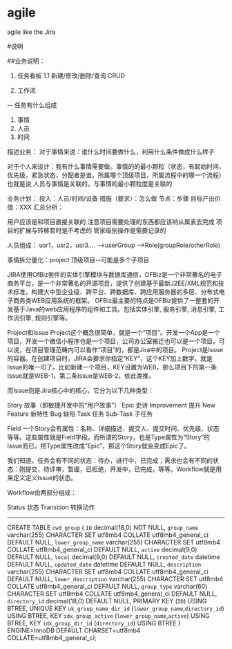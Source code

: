 # agile
agile like the Jira

#说明

##业务说明：
1. 任务看板
1.1 新建/修改/删除/查询 CRUD

2. 工作流


--
任务有什么组成
1. 事情  
2. 人员
3. 时间

描述业务：
对于事情来说：谁什么时间要做什么，利用什么条件做成什么样子


对于个人来设计：我有什么事情需要做。事情的的最小颗粒（状态，有起始时间，优先级，紧急状态，分配者是谁，所属哪个顶级项目，所属流程中的哪一个流程）
也就是说 人员与事情是关联的，与事情的最小颗粒度是关联的

业务计划：
投入：人员/时间/设备
措施（要求）：怎么做
节点：步骤
目标产出价值：XXX
汇总分析：



用户应该是和项目直接关联的
注意项目需要处理的东西都应该哟从属表去完成
项目的扩展与转移暂时是不考虑的
管家级别操作是需要记录的


人员组成： 
usr1，usr2，usr3.... -->userGroup -->Role(groupRole/otherRole)

事情拆分量化：project
顶级项目--可能是多个子项目 


JIRA使用OfBiz套件的实体引擎模块与数据库通信，OFBiz是一个非常著名的电子商务平台，是一个非常著名的开源项目，提供了创建基于最新J2EE/XML规范和技术标准，构建大中型企业级、跨平台、跨数据库、跨应用服务器的多层、分布式电子商务类WEB应用系统的框架。 OFBiz最主要的特点是OFBiz提供了一整套的开发基于Java的web应用程序的组件和工具。包括实体引擎, 服务引擎, 消息引擎, 工作流引擎, 规则引擎等。




Project和Issue
Project这个概念很简单，就是一个“项目”。开发一个App是一个项目，开发一个微信小程序也是一个项目，公司办公室搬迁也可以是一个项目。可以说，在项目管理范畴内可以看作“项目”的，都是Jira中的项目。
Project是Issue的容器。在创建项目时，JIRA会要求你指定“KEY”，这个KEY加上数字，就是Issue的唯一ID了。比如新建一个项目，KEY设置为WEB，那么项目下的第一条Issue就是WEB-1，第二条Issue是WEB-2，依此类推。

而Issue则是Jira核心中的核心，它分为以下几种类型：

Story 故事（即敏捷开发中的“用户故事”）
Epic 史诗
Improvement 提升
New Feature 新特性
Bug 缺陷
Task 任务
Sub-Task 子任务




 Field
一个Story会有属性：名称、详细描述、提交人、提交时间、优先级、状态等等。这些属性就是Field字段。而所谓的Story，也是Type属性为“Story”的Issue而已，把Type属性改成“Epic”，那这个Story就会变成Epic了。




我们知道，任务会有不同的状态：待办，进行中，已完成；需求也会有不同的状态：刚提交，待评审，暂缓，已拒绝，开发中，已完成，等等。Workflow就是用来定义定义Issue的状态。

Workflow由两部分组成：

Status 状态
Transition 转换动作





--------------------- 


CREATE TABLE `cwd_group` (
  `ID` decimal(18,0) NOT NULL,
  `group_name` varchar(255) CHARACTER SET utf8mb4 COLLATE utf8mb4_general_ci DEFAULT NULL,
  `lower_group_name` varchar(255) CHARACTER SET utf8mb4 COLLATE utf8mb4_general_ci DEFAULT NULL,
  `active` decimal(9,0) DEFAULT NULL,
  `local` decimal(9,0) DEFAULT NULL,
  `created_date` datetime DEFAULT NULL,
  `updated_date` datetime DEFAULT NULL,
  `description` varchar(255) CHARACTER SET utf8mb4 COLLATE utf8mb4_general_ci DEFAULT NULL,
  `lower_description` varchar(255) CHARACTER SET utf8mb4 COLLATE utf8mb4_general_ci DEFAULT NULL,
  `group_type` varchar(60) CHARACTER SET utf8mb4 COLLATE utf8mb4_general_ci DEFAULT NULL,
  `directory_id` decimal(18,0) DEFAULT NULL,
  PRIMARY KEY (`ID`) USING BTREE,
  UNIQUE KEY `uk_group_name_dir_id` (`lower_group_name`,`directory_id`) USING BTREE,
  KEY `idx_group_active` (`lower_group_name`,`active`) USING BTREE,
  KEY `idx_group_dir_id` (`directory_id`) USING BTREE
) ENGINE=InnoDB DEFAULT CHARSET=utf8mb4 COLLATE=utf8mb4_general_ci;
